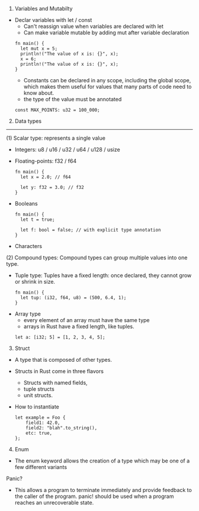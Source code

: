 1. Variables and Mutabilty

- Declar variables with let / const
  - Can't reassign value when variables are declared with let
  - Can make variable mutable by adding mut after variable declaration
  ```
  fn main() {
    let mut x = 5;
    println!("The value of x is: {}", x);
    x = 6;
    println!("The value of x is: {}", x);
  }
  ```
  - Constants can be declared in any scope, including the global scope, which makes them useful for values that many parts of code need to know about.
  - the type of the value must be annotated
  ```
  const MAX_POINTS: u32 = 100_000;
  ```

2. Data types

---

(1) Scalar type: represents a single value

- Integers: u8 / u16 / u32 / u64 / u128 / usize
- Floating-points: f32 / f64

  ```
  fn main() {
    let x = 2.0; // f64

    let y: f32 = 3.0; // f32
  }
  ```

- Booleans

  ```
  fn main() {
    let t = true;

    let f: bool = false; // with explicit type annotation
  }
  ```

- Characters

(2) Compound types: Compound types can group multiple values into one type.

- Tuple type: Tuples have a fixed length: once declared, they cannot grow or shrink in size.
  ```
  fn main() {
    let tup: (i32, f64, u8) = (500, 6.4, 1);
  }
  ```
- Array type
  - every element of an array must have the same type
  - arrays in Rust have a fixed length, like tuples.
  ```
  let a: [i32; 5] = [1, 2, 3, 4, 5];
  ```

3. Struct

- A type that is composed of other types.
- Structs in Rust come in three flavors

  - Structs with named fields,
  - tuple structs
  - unit structs.

- How to instantiate
  ```
  let example = Foo {
      field1: 42.0,
      field2: "blah".to_string(),
      etc: true,
  };
  ```

4. Enum

- The enum keyword allows the creation of a type which may be one of a few different variants

Panic?

- This allows a program to terminate immediately and provide feedback to the caller of the program. panic! should be used when a program reaches an unrecoverable state.
